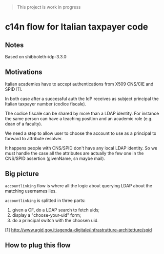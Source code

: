 > This project is work in progress

# c14n flow for Italian taxpayer code

## Notes

Based on shibboleth-idp-3.3.0

## Motivations

Italian academies have to accept authentications 
from X509 CNS/CIE and SPID [1].

In both case after a successful auth the IdP receives as subject 
principal the Italian taxpayer number (codice fiscale).

The codice fiscale can be shared by more than a LDAP identity. 
For instance the same person can have a teaching position and 
an academic role (e.g. dean of a faculty).

We need a step to allow user to choose the account to use as 
a principal to forward to attribute resolver.

It happens people with CNS/SPID don't have any local LDAP identity. 
So we must handle the case all the attributes are actually the 
few one in the CNS/SPID assertion (givenName, sn maybe mail).

## Big picture

`accountlinking` flow is where all the logic about 
 querying LDAP about the matching usernames lies. 

`accountlinking` is splitted in three parts:

 1. given a CF, do a LDAP search to fetch uids;
 2. display a "choose-your-uid" form;
 3. do a principal switch with the choosen uid.
 
 
 [1] http://www.agid.gov.it/agenda-digitale/infrastrutture-architetture/spid
 
## How to plug this flow


